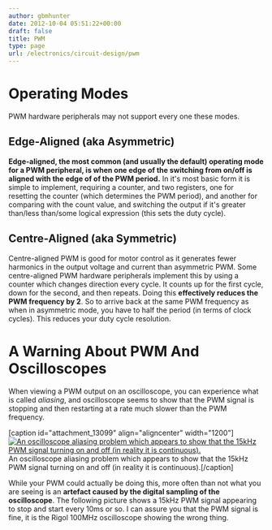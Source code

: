 ```yaml
---
author: gbmhunter
date: 2012-10-04 05:51:22+00:00
draft: false
title: PWM
type: page
url: /electronics/circuit-design/pwm
---
```


# Operating Modes

PWM hardware peripherals may not support every one these modes.

## Edge-Aligned (aka Asymmetric)

**Edge-aligned, the most common (and usually the default) operating mode for a PWM peripheral, is when one edge of the switching from on/off is aligned with the edge of of the PWM period.** In it's most basic form it is simple to implement, requiring a counter, and two registers, one for resetting the counter (which determines the PWM period), and another for comparing with the count value, and switching the output if it's greater than/less than/some logical expression (this sets the duty cycle).

## Centre-Aligned (aka Symmetric)

Centre-aligned PWM is good for motor control as it generates fewer harmonics in the output voltage and current than asymmetric PWM. Some centre-aligned PWM hardware peripherals implement this by using a counter which changes direction every cycle. It counts up for the first cycle, down for the second, and then repeats. Doing this **effectively reduces the PWM frequency by 2**. So to arrive back at the same PWM frequency as when in asymmetric mode, you have to half the period (in terms of clock cycles). This reduces your duty cycle resolution.

# A Warning About PWM And Oscilloscopes

When viewing a PWM output on an oscilloscope, you can experience what is called _aliasing_, and oscilloscope seems to show that the PWM signal is stopping and then restarting at a rate much slower than the PWM frequency.

[caption id="attachment_13099" align="aligncenter" width="1200"][![An oscilloscope aliasing problem which appears to show that the 15kHz PWM signal turning on and off (in reality it is continuous).](/images/2012/10/oscilloscope-aliasing-pwm-output-appaearing-to-turn-on-off.jpg)
](/images/2012/10/oscilloscope-aliasing-pwm-output-appaearing-to-turn-on-off.jpg) An oscilloscope aliasing problem which appears to show that the 15kHz PWM signal turning on and off (in reality it is continuous).[/caption]

While your PWM could actually be doing this, more often than not what you are seeing is an **artefact caused by the digital sampling of the oscilloscope**. The following picture shows a 15kHz PWM signal appearing to stop and start every 10ms or so. I can assure you that the PWM signal is fine, it is the Rigol 100MHz oscilloscope showing the wrong thing.

